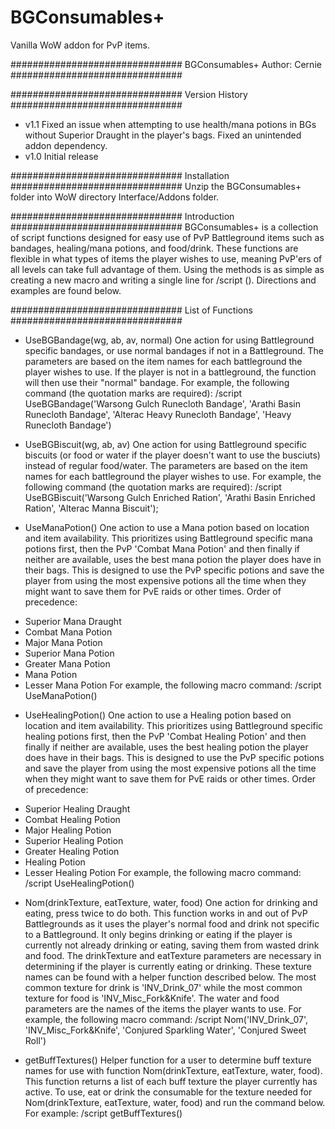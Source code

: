# BGConsumables+
Vanilla WoW addon for PvP items.

###############################
		    BGConsumables+
        Author: Cernie
###############################


###############################
        Version History
###############################
- v1.1 Fixed an issue when attempting to use health/mana potions in BGs without Superior <type> Draught in the player's bags. Fixed an unintended addon dependency.
- v1.0 Initial release

###############################
        Installation
###############################
Unzip the BGConsumables+ folder into WoW directory Interface/Addons folder.

###############################
        Introduction
###############################
BGConsumables+ is a collection of script functions designed for easy use of PvP Battleground items such as
bandages, healing/mana potions, and food/drink. These functions are flexible in what types of items the player wishes
to use, meaning PvP'ers of all levels can take full advantage of them. Using the methods is as simple as creating
a new macro and writing a single line for /script <functionName>(<parameters>). Directions and examples are found below.

###############################
        List of Functions
###############################
- UseBGBandage(wg, ab, av, normal)
One action for using Battleground specific bandages, or use normal bandages if not in a Battleground. The parameters
are based on the item names for each battleground the player wishes to use. If the player is not in a battleground, 
the function will then use their "normal" bandage.
For example, the following command (the quotation marks are required):
/script UseBGBandage('Warsong Gulch Runecloth Bandage', 'Arathi Basin Runecloth Bandage', 'Alterac Heavy Runecloth Bandage', 'Heavy Runecloth Bandage')

- UseBGBiscuit(wg, ab, av)
One action for using Battleground specific biscuits (or food or water if the player doesn't want to use the busciuts) instead of 
regular food/water. The parameters are based on the item names for each battleground the player wishes to use.
For example, the following command (the quotation marks are required):
/script UseBGBiscuit('Warsong Gulch Enriched Ration', 'Arathi Basin Enriched Ration', 'Alterac Manna Biscuit');

- UseManaPotion()
One action to use a Mana potion based on location and item availability. This prioritizes using Battleground specific
mana potions first, then the PvP 'Combat Mana Potion' and then finally if neither are available, uses the best mana potion
the player does have in their bags. This is designed to use the PvP specific potions and save the player from using the 
most expensive potions all the time when they might want to save them for PvE raids or other times.
Order of precedence:
* Superior Mana Draught
* Combat Mana Potion
* Major Mana Potion
* Superior Mana Potion
* Greater Mana Potion
* Mana Potion
* Lesser Mana Potion
For example, the following macro command:
/script UseManaPotion()

- UseHealingPotion()
One action to use a Healing potion based on location and item availability. This prioritizes using Battleground specific
healing potions first, then the PvP 'Combat Healing Potion' and then finally if neither are available, uses the best 
healing potion the player does have in their bags. This is designed to use the PvP specific potions and save the player 
from using the most expensive potions all the time when they might want to save them for PvE raids or other times.
Order of precedence:
* Superior Healing Draught
* Combat Healing Potion
* Major Healing Potion
* Superior Healing Potion
* Greater Healing Potion
* Healing Potion
* Lesser Healing Potion
For example, the following macro command:
/script UseHealingPotion()

- Nom(drinkTexture, eatTexture, water, food)
One action for drinking and eating, press twice to do both. This function works in and out of PvP Battlegrounds as it uses 
the player's normal food and drink not specific to a Battleground. It only begins drinking or eating if the player is 
currently not already drinking or eating, saving them from wasted drink and food. The drinkTexture and eatTexture parameters
are necessary in determining if the player is currently eating or drinking. These texture names can be found with a helper
function described below. The most common texture for drink is 'INV_Drink_07' while the most common texture for food is
'INV_Misc_Fork&Knife'. The water and food parameters are the names of the items the player wants to use.
For example, the following macro command:
/script Nom('INV_Drink_07', 'INV_Misc_Fork&Knife', 'Conjured Sparkling Water', 'Conjured Sweet Roll')

- getBuffTextures()
Helper function for a user to determine buff texture names for use with function Nom(drinkTexture, eatTexture, water, food). 
This function returns a list of each buff texture the player currently has active. To use, eat or drink the consumable 
for the texture needed for Nom(drinkTexture, eatTexture, water, food) and run the command below.
For example:
/script getBuffTextures()


